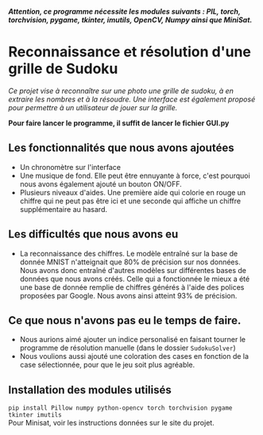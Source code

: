 ***Attention, ce programme nécessite les modules suivants : PIL, torch, torchvision, pygame, tkinter, imutils, OpenCV, Numpy ainsi que MiniSat.***

# Reconnaissance et résolution d'une grille de Sudoku

_Ce projet vise à reconnaître sur une photo une grille de sudoku, à en extraire les nombres et à la résoudre. Une interface est également proposé pour permettre à un utilisateur de jouer sur la grille._

**Pour faire lancer le programme, il suffit de lancer le fichier GUI.py**

## Les fonctionnalités que nous avons ajoutées
* Un chronomètre sur l'interface
* Une musique de fond. Elle peut être ennuyante à force, c'est pourquoi nous avons également ajouté un bouton ON/OFF.
* Plusieurs niveaux d'aides. Une première aide qui colorie en rouge un chiffre qui ne peut pas être ici et une seconde qui affiche un chiffre supplémentaire au hasard.

## Les difficultés que nous avons eu

* La reconnaissance des chiffres. Le modèle entraîné sur la base de donnée MNIST n'atteignait que 80% de précision sur nos données. Nous avons donc entraîné d'autres modèles sur différentes bases de données que nous avons créés. Celle qui a fonctionnée le mieux a été une base de donnée remplie de chiffres générés à l'aide des polices proposées par Google. Nous avons ainsi atteint 93% de précision.

## Ce que nous n'avons pas eu le temps de faire.

* Nous aurions aimé ajouter un indice personalisé en faisant tourner le programme de résolution manuelle (dans le dossier `SudokuSolver`)
* Nous voulions aussi ajouté une coloration des cases en fonction de la case sélectionnée, pour que le jeu soit plus agréable.

## Installation des modules utilisés

`pip install Pillow numpy python-opencv torch torchvision pygame tkinter imutils`  
Pour Minisat, voir les instructions données sur le site du projet.
